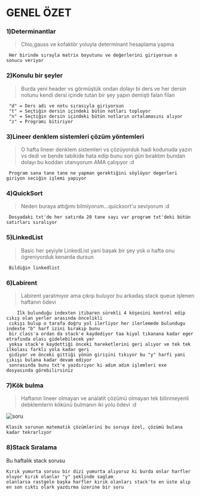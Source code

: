 # GENEL ÖZET

### 1)Determinantlar
>Chio,gauss ve kofaktör yoluyla determinant hesaplama yapma
```
 Her birinde sırayla matrix boyutunu ve değerlerini giriyorsun o sonucu veriyor
```
### 2)Konulu bir şeyler
>Burda yeni header vs görmüştük ondan dolayı bi ders ve her dersin notunu kendi dersi içinde tutan bir şey yapın demişti falan filan
```
 "d" = Ders adı ve notu sırasıyla giriyorsun 
 "t" = Seçtiğin dersin içindeki bütün notları topluyor
 "n" = Seçtiğin dersin içindeki bütün notların ortalamasını alıyor
 "z" = Programı bitiriyor
```
### 3)Lineer denklem sistemleri çözüm yöntemleri
>O hafta lineer denklem sistemleri vs çözüyorduk hadi kodunuda yazın vs dedi ve bende tabikide hata edip bunu son gün bıraktım bundan dolayı bu koddan utanıyorum AMA çalışıyor :d
```
 Program sana tane tane ne yapman gerektiğini söylüyor degerleri giriyon seciğin işlemi yapıyor
```
### 4)QuickSort
>Neden buraya attığımı bilmiyorum...quicksort'u seviyorum :d
```
 Dosyadaki txt'de her satırda 20 tane sayı var program txt'deki bütün satırları sıralıyor
```
### 5)LinkedList
>Basic her şeyiyle LinkedList yani başak bir şey yok o hafta onu ögreniyorduk kenarda dursun
```
 Bildiğin linkedlist
```
### 6)Labirent
>Labirent yaratmıyor ama çıkışı buluyor bu arkadaş stack queue işlenen haftanın ödevi
```
    İlk bulunduğu indexten itibaren sürekli 4 köşesini kontrol edip cıkış olan yerler arasında öncelikli 
 cıkışı bulup o tarafa doğru yol ilerliyor her ilerlemede bulundugu indexte "b" harf izini bırakıp bunu
 bir class'a ordan da stack'e kaydediyor taa kiyol tıkanana kadar eger etrafında olası gidelebilecek yer
 yoksa stack'e kaydettiği önceki hareketlerini geri alıyor ve tek tek ilkolası farklı yola kadar geri 
 gidiyor ve önceki gittiği yönün girişini tıkıyor bu "y" harfi yani çıkışı bulana kadar devam ediyor 
 sonrasında bunu txt'e yazdırıyor ki adım adım işlemleri exe dosyasında görebilirsiniz
```
### 7)Kök bulma
>Haftanın lineer olmayan ve analatit çözümü olmayan tek bilinmeyenli debklemlerin kökünü bulmanın iki yolu ödevi :d

![soru](https://github.com/Lawhoer/Genel-odevler-vs/blob/main/7-K%C3%B6k%20bulma/soru.png)

```
Klasik sorunun matematik çözümlerini bu soruya özel, çözümü bulana kadar tekrarlıyor
```
### 8)Stack Sıralama

Bu haftalık stack sorusu
```
Kırık yumurta sorusu bir dizi yumurta alıyoruz ki burda onlar harfler oluyor kırık olanlar "y" şeklinde saglam 
olanlarsa rastgele başka harfler kırık olanları stack'te en üste alıp en son cıktı olark yazdırma üzerine bir soru
```


